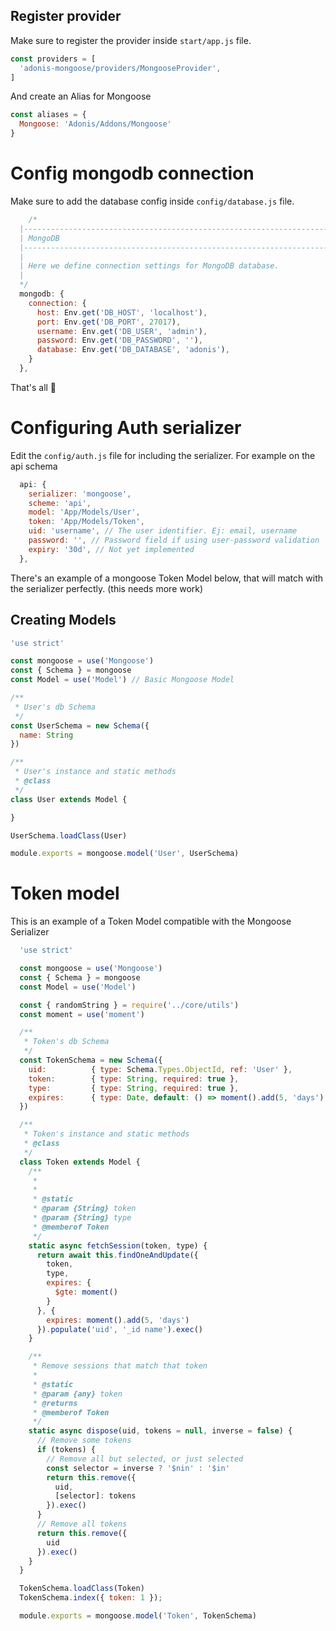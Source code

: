 ## Register provider

Make sure to register the provider inside `start/app.js` file.

```js
const providers = [
  'adonis-mongoose/providers/MongooseProvider',
]
```

And create an Alias for Mongoose

```js
const aliases = {
  Mongoose: 'Adonis/Addons/Mongoose'
}
```
# Config mongodb connection

Make sure to add the database config inside `config/database.js` file.

```js
    /*
  |--------------------------------------------------------------------------
  | MongoDB
  |--------------------------------------------------------------------------
  |
  | Here we define connection settings for MongoDB database.
  |
  */
  mongodb: {
    connection: {
      host: Env.get('DB_HOST', 'localhost'),
      port: Env.get('DB_PORT', 27017),
      username: Env.get('DB_USER', 'admin'),
      password: Env.get('DB_PASSWORD', ''),
      database: Env.get('DB_DATABASE', 'adonis'),
    }
  },
```

That's all 🎉


# Configuring Auth serializer

Edit the `config/auth.js` file for including the serializer. For example on the api schema

```js
  api: {
    serializer: 'mongoose',
    scheme: 'api',
    model: 'App/Models/User',
    token: 'App/Models/Token',
    uid: 'username', // The user identifier. Ej: email, username
    password: '', // Password field if using user-password validation
    expiry: '30d', // Not yet implemented
  },
```

There's an example of a mongoose Token Model below, that will match with the serializer perfectly.
(this needs more work)


## Creating Models

```js
'use strict'

const mongoose = use('Mongoose')
const { Schema } = mongoose
const Model = use('Model') // Basic Mongoose Model

/**
 * User's db Schema
 */
const UserSchema = new Schema({
  name: String
})

/**
 * User's instance and static methods
 * @class
 */
class User extends Model {

}

UserSchema.loadClass(User)

module.exports = mongoose.model('User', UserSchema)

```

# Token model

This is an example of a Token Model compatible with the Mongoose Serializer

```js
  'use strict'

  const mongoose = use('Mongoose')
  const { Schema } = mongoose
  const Model = use('Model')

  const { randomString } = require('../core/utils')
  const moment = use('moment')

  /**
   * Token's db Schema
   */
  const TokenSchema = new Schema({
    uid:          { type: Schema.Types.ObjectId, ref: 'User' },
    token:        { type: String, required: true },
    type:         { type: String, required: true },
    expires:      { type: Date, default: () => moment().add(5, 'days') }
  })

  /**
   * Token's instance and static methods
   * @class
   */
  class Token extends Model {
    /**
     *
     *
     * @static
     * @param {String} token
     * @param {String} type
     * @memberof Token
     */
    static async fetchSession(token, type) {
      return await this.findOneAndUpdate({
        token,
        type,
        expires: {
          $gte: moment()
        }
      }, {
        expires: moment().add(5, 'days')
      }).populate('uid', '_id name').exec()
    }

    /**
     * Remove sessions that match that token
     *
     * @static
     * @param {any} token
     * @returns
     * @memberof Token
     */
    static async dispose(uid, tokens = null, inverse = false) {
      // Remove some tokens
      if (tokens) {
        // Remove all but selected, or just selected
        const selector = inverse ? '$nin' : '$in'
        return this.remove({
          uid,
          [selector]: tokens
        }).exec()
      }
      // Remove all tokens
      return this.remove({
        uid
      }).exec()
    }
  }

  TokenSchema.loadClass(Token)
  TokenSchema.index({ token: 1 });

  module.exports = mongoose.model('Token', TokenSchema)
```
